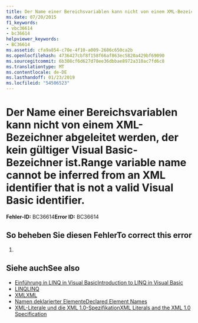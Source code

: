 ```yaml
---
title: Der Name einer Bereichsvariablen kann nicht von einem XML-Bezeichner abgeleitet werden, der kein gültiger Visual Basic-Bezeichner ist.
ms.date: 07/20/2015
f1_keywords:
- vbc36614
- bc36614
helpviewer_keywords:
- BC36614
ms.assetid: cfa9a854-c70e-4f10-a009-2686c650ca2b
ms.openlocfilehash: 4736427cbf8f158f66af863ec5820a429bf69090
ms.sourcegitcommit: 6b308cf6d627d78ee36dbbae8972a310ac7fd6c8
ms.translationtype: MT
ms.contentlocale: de-DE
ms.lasthandoff: 01/23/2019
ms.locfileid: "54506523"
---
```

# <a name="range-variable-name-cannot-be-inferred-from-an-xml-identifier-that-is-not-a-valid-visual-basic-identifier"></a><span data-ttu-id="5e86d-102">Der Name einer Bereichsvariablen kann nicht von einem XML-Bezeichner abgeleitet werden, der kein gültiger Visual Basic-Bezeichner ist.</span><span class="sxs-lookup"><span data-stu-id="5e86d-102">Range variable name cannot be inferred from an XML identifier that is not a valid Visual Basic identifier.</span></span>
<span data-ttu-id="5e86d-103">**Fehler-ID:** BC36614</span><span class="sxs-lookup"><span data-stu-id="5e86d-103">**Error ID:** BC36614</span></span>  
  
## <a name="to-correct-this-error"></a><span data-ttu-id="5e86d-104">So beheben Sie diesen Fehler</span><span class="sxs-lookup"><span data-stu-id="5e86d-104">To correct this error</span></span>  
  
1.  
  
## <a name="see-also"></a><span data-ttu-id="5e86d-105">Siehe auch</span><span class="sxs-lookup"><span data-stu-id="5e86d-105">See also</span></span>
- [<span data-ttu-id="5e86d-106">Einführung in LINQ in Visual Basic</span><span class="sxs-lookup"><span data-stu-id="5e86d-106">Introduction to LINQ in Visual Basic</span></span>](../../visual-basic/programming-guide/language-features/linq/introduction-to-linq.md)
- [<span data-ttu-id="5e86d-107">LINQ</span><span class="sxs-lookup"><span data-stu-id="5e86d-107">LINQ</span></span>](../../visual-basic/programming-guide/language-features/linq/index.md)
- [<span data-ttu-id="5e86d-108">XML</span><span class="sxs-lookup"><span data-stu-id="5e86d-108">XML</span></span>](../../visual-basic/programming-guide/language-features/xml/index.md)
- [<span data-ttu-id="5e86d-109">Namen deklarierter Elemente</span><span class="sxs-lookup"><span data-stu-id="5e86d-109">Declared Element Names</span></span>](../../visual-basic/programming-guide/language-features/declared-elements/declared-element-names.md)
- [<span data-ttu-id="5e86d-110">XML-Literale und die XML 1.0-Spezifikation</span><span class="sxs-lookup"><span data-stu-id="5e86d-110">XML Literals and the XML 1.0 Specification</span></span>](../../visual-basic/programming-guide/language-features/xml/xml-literals-and-the-xml-1-0-specification.md)
